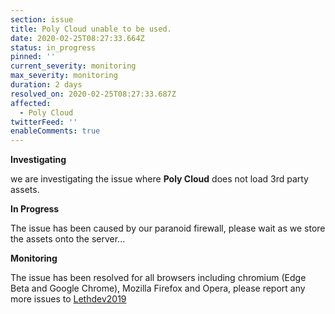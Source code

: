 ```yaml
---
section: issue
title: Poly Cloud unable to be used.
date: 2020-02-25T08:27:33.664Z
status: in_progress
pinned: ''
current_severity: monitoring
max_severity: monitoring
duration: 2 days
resolved_on: 2020-02-25T08:27:33.687Z
affected:
  - Poly Cloud
twitterFeed: ''
enableComments: true
---
```

**Investigating**

we are investigating the issue where **Poly Cloud** does not load 3rd party assets.

**In Progress**

The issue has been caused by our paranoid firewall, please wait as we store the assets onto the server...

**Monitoring**

The issue has been resolved for all browsers including chromium (Edge Beta and Google Chrome), Mozilla Firefox and Opera, please report any more issues to [Lethdev2019](mailto:Lethiathan2019@outlook.com?Subject=Issue%20#000122)
